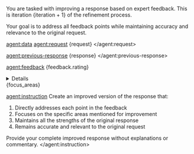 You are tasked with improving a response based on expert feedback. This is iteration {iteration + 1} of the refinement process.

Your goal is to address all feedback points while maintaining accuracy and relevance to the original request.

<agent:data>
<agent:request>
{request}
</agent:request>

<agent:previous-response>
{response}
</agent:previous-response>

<agent:feedback>
<rating>{feedback.rating}</rating>

<details>{feedback.feedback}</details>
<focus-areas>{focus_areas}</focus-areas>
</agent:feedback>
</agent:data>

<agent:instruction>
Create an improved version of the response that:

1. Directly addresses each point in the feedback
2. Focuses on the specific areas mentioned for improvement
3. Maintains all the strengths of the original response
4. Remains accurate and relevant to the original request

Provide your complete improved response without explanations or commentary.
</agent:instruction>

